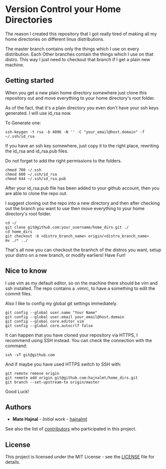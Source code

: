 # Version Control your Home Directories
The reason I created this repository that I got really tired of making all my
home directories on different linux distributions.

The master branch contains only the things which I use on every distribution.
Each Other branches contain the things which I use on that distro.
This way I just need to checkout that branch if I get a plain new machine. 

## Getting started
When you get a new plain home directory somewhere just clone this repository
out and move everything to your home directory's root folder.

As of the fact, that it's a plain directory you even don't have your ssh keys
 generated.
I will use id_rsa now.

To Generate one:
```
ssh-keygen -t rsa -b 4096 -N '' -C "your_email@host.domain" -f ~/.ssh/id_rsa
```

If you have an ssh key somewhere, just copy it to the right place, rewriting
the id_rsa and id_rsa.pub files.


Do not forget to add the right permissions to the folders.

```
chmod 700 ~/.ssh
chmod 600 ~/.ssh/id_rsa
chmod 644 ~/.ssh/id_rsa.pub
```

After your id_rsa.pub file has been added to your github account, then you
are able to clone the repo out.

I suggest cloning out the repo into a new directory and then after
checking out the branch you want to use then move everything to your home
directory's root folder.

```
cd ~/
git clone git@github.com:your_username/home_dirs.git ./
cd home_dirs
git checkout -b <distro_branch_name> origin/<distro_branch_name>
mv ./* ../
```

That's all now you can checkout the branhch of the distros you want,
setup your distro on a new branch, or modify earliers!
Have Fun!

## Nice to know
I use vim as my default editor, so on the machine there should be vim and
ssh installed. 
The repo contains a .vimrc, to have a something to edit the commit files.

Also I like to config my global git settings immediately.
```
git config --global user.name "Your Name"
git config --global user.email your_email@host.domain
git config --global core.editor vim
git config --global core.autocrlf false
```

It can happen that you have cloned your repository via HTTPS, I recommend
using SSH instead.
You can check the connection with the command:
```
ssh -vT git@github.com
```

And if maybe you have used HTTPS switch to SSH with:
```
git remote remove origin
git remote add origin git@github.com:hajnalmt/home_dirs.git
git branch --set-upstream-to origin/master
```
Good Luck!

## Authors
* **Mate Hajnal** - *Initial work* - [hajnalmt](https://github.com/hajnalmt)

See also the list of
[contributors](https://github.com/hajnalmt/home_dirs/graphs/contributors)
who participated in this project.

## License
This project is licensed under the MIT License - see the [LICENSE](LICENSE)
file for details.
